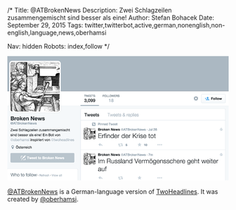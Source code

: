 /*
Title: @ATBrokenNews
Description: Zwei Schlagzeilen zusammengemischt sind besser als eine!
Author: Stefan Bohacek
Date: September 29, 2015
Tags: twitter,twitterbot,active,german,nonenglish,non-english,language,news,oberhamsi

Nav: hidden
Robots: index,follow
*/

[![](/content/bots/twitterbots/images/ATBrokenNews.png)](https://twitter.com/ATBrokenNews)

[@ATBrokenNews](https://twitter.com/ATBrokenNews) is a German-language version of [TwoHeadlines](/bots/twitterbots/TwoHeadlines). It was created by [@oberhamsi](https://twitter.com/oberhamsi).
